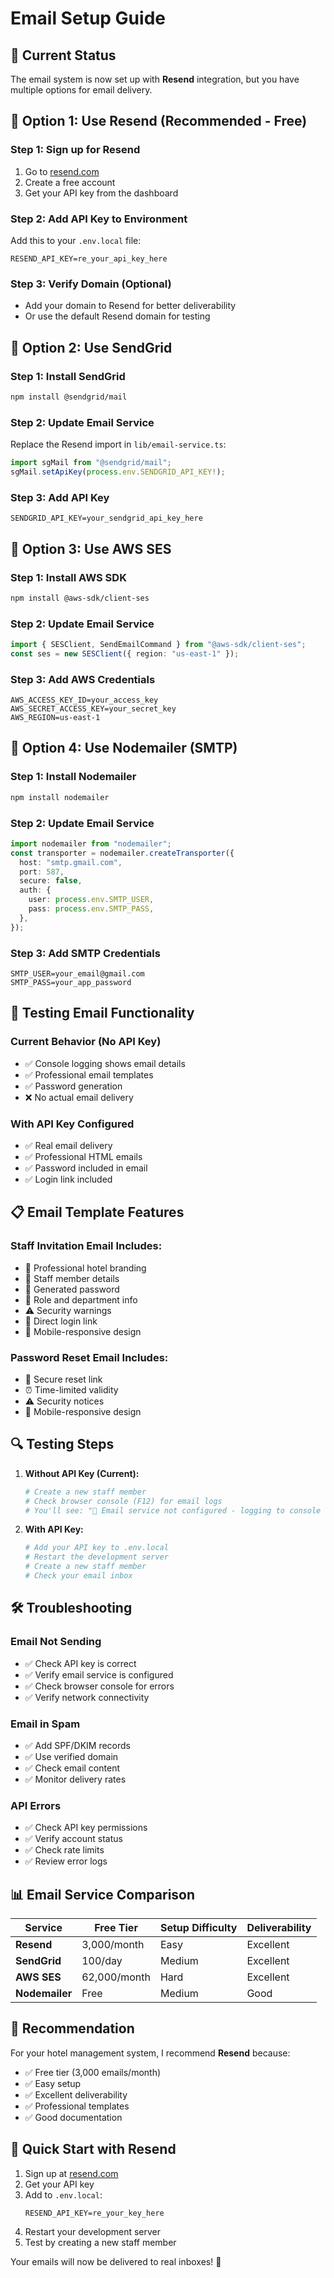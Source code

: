 # Email Setup Guide

## 📧 **Current Status**

The email system is now set up with **Resend** integration, but you have multiple options for email delivery.

## 🚀 **Option 1: Use Resend (Recommended - Free)**

### Step 1: Sign up for Resend

1. Go to [resend.com](https://resend.com)
2. Create a free account
3. Get your API key from the dashboard

### Step 2: Add API Key to Environment

Add this to your `.env.local` file:

```env
RESEND_API_KEY=re_your_api_key_here
```

### Step 3: Verify Domain (Optional)

- Add your domain to Resend for better deliverability
- Or use the default Resend domain for testing

## 🔧 **Option 2: Use SendGrid**

### Step 1: Install SendGrid

```bash
npm install @sendgrid/mail
```

### Step 2: Update Email Service

Replace the Resend import in `lib/email-service.ts`:

```typescript
import sgMail from "@sendgrid/mail";
sgMail.setApiKey(process.env.SENDGRID_API_KEY!);
```

### Step 3: Add API Key

```env
SENDGRID_API_KEY=your_sendgrid_api_key_here
```

## 🔧 **Option 3: Use AWS SES**

### Step 1: Install AWS SDK

```bash
npm install @aws-sdk/client-ses
```

### Step 2: Update Email Service

```typescript
import { SESClient, SendEmailCommand } from "@aws-sdk/client-ses";
const ses = new SESClient({ region: "us-east-1" });
```

### Step 3: Add AWS Credentials

```env
AWS_ACCESS_KEY_ID=your_access_key
AWS_SECRET_ACCESS_KEY=your_secret_key
AWS_REGION=us-east-1
```

## 🔧 **Option 4: Use Nodemailer (SMTP)**

### Step 1: Install Nodemailer

```bash
npm install nodemailer
```

### Step 2: Update Email Service

```typescript
import nodemailer from "nodemailer";
const transporter = nodemailer.createTransporter({
  host: "smtp.gmail.com",
  port: 587,
  secure: false,
  auth: {
    user: process.env.SMTP_USER,
    pass: process.env.SMTP_PASS,
  },
});
```

### Step 3: Add SMTP Credentials

```env
SMTP_USER=your_email@gmail.com
SMTP_PASS=your_app_password
```

## 🧪 **Testing Email Functionality**

### Current Behavior (No API Key)

- ✅ Console logging shows email details
- ✅ Professional email templates
- ✅ Password generation
- ❌ No actual email delivery

### With API Key Configured

- ✅ Real email delivery
- ✅ Professional HTML emails
- ✅ Password included in email
- ✅ Login link included

## 📋 **Email Template Features**

### Staff Invitation Email Includes:

- 🏨 Professional hotel branding
- 👤 Staff member details
- 🔐 Generated password
- 🎯 Role and department info
- ⚠️ Security warnings
- 🔗 Direct login link
- 📱 Mobile-responsive design

### Password Reset Email Includes:

- 🔐 Secure reset link
- ⏰ Time-limited validity
- ⚠️ Security notices
- 📱 Mobile-responsive design

## 🔍 **Testing Steps**

1. **Without API Key (Current):**

   ```bash
   # Create a new staff member
   # Check browser console (F12) for email logs
   # You'll see: "📧 Email service not configured - logging to console instead"
   ```

2. **With API Key:**
   ```bash
   # Add your API key to .env.local
   # Restart the development server
   # Create a new staff member
   # Check your email inbox
   ```

## 🛠️ **Troubleshooting**

### Email Not Sending

- ✅ Check API key is correct
- ✅ Verify email service is configured
- ✅ Check browser console for errors
- ✅ Verify network connectivity

### Email in Spam

- ✅ Add SPF/DKIM records
- ✅ Use verified domain
- ✅ Check email content
- ✅ Monitor delivery rates

### API Errors

- ✅ Check API key permissions
- ✅ Verify account status
- ✅ Check rate limits
- ✅ Review error logs

## 📊 **Email Service Comparison**

| Service        | Free Tier    | Setup Difficulty | Deliverability |
| -------------- | ------------ | ---------------- | -------------- |
| **Resend**     | 3,000/month  | Easy             | Excellent      |
| **SendGrid**   | 100/day      | Medium           | Excellent      |
| **AWS SES**    | 62,000/month | Hard             | Excellent      |
| **Nodemailer** | Free         | Medium           | Good           |

## 🎯 **Recommendation**

For your hotel management system, I recommend **Resend** because:

- ✅ Free tier (3,000 emails/month)
- ✅ Easy setup
- ✅ Excellent deliverability
- ✅ Professional templates
- ✅ Good documentation

## 🚀 **Quick Start with Resend**

1. Sign up at [resend.com](https://resend.com)
2. Get your API key
3. Add to `.env.local`:
   ```env
   RESEND_API_KEY=re_your_key_here
   ```
4. Restart your development server
5. Test by creating a new staff member

Your emails will now be delivered to real inboxes! 🎉
